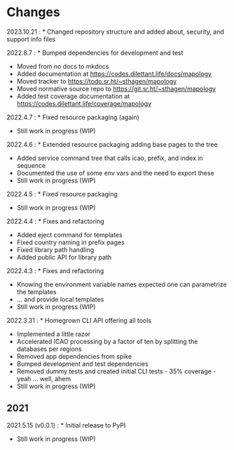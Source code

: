 # Changes

2023.10.21
:    * Changed repository structure and added about, security, and support info files

2022.8.7
:    * Bumped dependencies for development and test
* Moved from no docs to mkdocs
* Added documentation at https://codes.dilettant.life/docs/mapology
* Moved tracker to https://todo.sr.ht/~sthagen/mapology
* Moved normative source repo to https://git.sr.ht/~sthagen/mapology
* Added test coverage documentation at https://codes.dilettant.life/coverage/mapology
 
2022.4.7
:    * Fixed resource packaging (again)
* Still work in progress (WIP)

2022.4.6
:    * Extended resource packaging adding base pages to the tree
* Added service command tree that calls icao, prefix, and index in sequence
* Documented the use of some env vars and the need to export these
* Still work in progress (WIP)

2022.4.5
:    * Fixed resource packaging
* Still work in progress (WIP)

2022.4.4
:    * Fixes and refactoring
* Added eject command for templates
* Fixed country naming in prefix pages
* Fixed library path handling
* Added public API for library path

2022.4.3
:    * Fixes and refactoring
* Knowing the environment variable names expected one can parametrize the templates
* ... and provide local templates
* Still work in progress (WIP)

2022.3.31
:    * Homegrown CLI API offering all tools
* Implemented a little razor
* Accelerated ICAO processing by a factor of ten by splitting the databases per regions
* Removed app dependencies from spike
* Bumped development and test dependencies
* Removed dummy tests and created initial CLI tests - 35% coverage - yeah ... well, ahem
* Still work in progress (WIP)

## 2021

2021.5.15 (v0.0.1)
:    * Initial release to PyPI
* Still work in progress (WIP)
